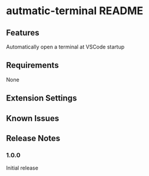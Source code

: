 # autmatic-terminal README

## Features

Automatically open a terminal at VSCode startup

## Requirements

None

## Extension Settings

## Known Issues

## Release Notes

### 1.0.0

Initial release
